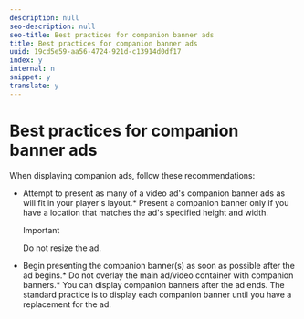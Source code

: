```yaml
---
description: null
seo-description: null
seo-title: Best practices for companion banner ads
title: Best practices for companion banner ads
uuid: 19cd5e59-aa56-4724-921d-c13914d0df17
index: y
internal: n
snippet: y
translate: y
---
```


# Best practices for companion banner ads

When displaying companion ads, follow these recommendations: 
* Attempt to present as many of a video ad's companion banner ads as will fit in your player's layout.* Present a companion banner only if you have a location that matches the ad's specified height and width. 
  >[!IMPORTANT]
  >
  >Do not resize the ad.


* Begin presenting the companion banner(s) as soon as possible after the ad begins.* Do not overlay the main ad/video container with companion banners.* You can display companion banners after the ad ends. The standard practice is to display each companion banner until you have a replacement for the ad. 




